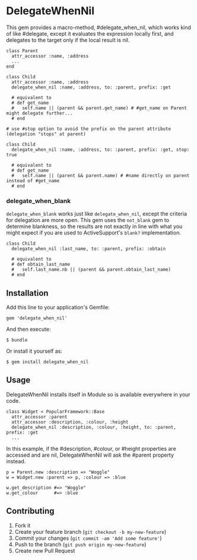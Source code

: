 # DelegateWhenNil

This gem provides a macro-method, #delegate_when_nil, which works kind of like #delegate, except it evaluates
the expression locally first, and delegates to the target only if the local result is nil.


    class Parent
      attr_accessor :name, :address
      ...
    end

    class Child
      attr_accessor :name, :address
      delegate_when_nil :name, :address, to: :parent, prefix: :get

      # equivalent to
      # def get_name
      #   self.name || (parent && parent.get_name) # #get_name on Parent might delegate further...
      # end

    # use #stop option to avoid the prefix on the parent attribute (delegation "stops" at parent)

    class Child
      delegate_when_nil :name, :address, to: :parent, prefix: :get, stop: true

      # equivalent to
      # def get_name
      #   self.name || (parent && parent.name) # #name directly on parent instead of #get_name
      # end

### delegate_when_blank

`delegate_when_blank` works just like `delegate_when_nil`, except the criteria for delegation are
more open. This gem uses the `not_blank` gem to determine blankness, so the results are not exactly
in line with what you might expect if you are used to ActiveSupport's `blank?` implementation.

    class Child
      delegate_when_nil :last_name, to: :parent, prefix: :obtain

      # equivalent to
      # def obtain_last_name
      #   self.last_name.nb || (parent && parent.obtain_last_name)
      # end


## Installation

Add this line to your application's Gemfile:

    gem 'delegate_when_nil'

And then execute:

    $ bundle

Or install it yourself as:

    $ gem install delegate_when_nil

## Usage

DelegateWhenNil installs itself in Module so is available everywhere in your code.

    class Widget < PopularFramework::Base
      attr_accessor :parent
      attr_accessor :description, :colour, :height
      delegate_when_nil :description, :colour, :height, to: :parent, prefix: :get
      ...

In this example, if the #description, #colour, or #height properties are accessed and are nil, DelegateWhenNil will ask the #parent property instead.

    p = Parent.new :description => "Woggle"
    w = Widget.new :parent => p, :colour => :blue

    w.get_description #=> "Woggle"
    w.get_colour      #=> :blue

## Contributing

1. Fork it
2. Create your feature branch (`git checkout -b my-new-feature`)
3. Commit your changes (`git commit -am 'Add some feature'`)
4. Push to the branch (`git push origin my-new-feature`)
5. Create new Pull Request
